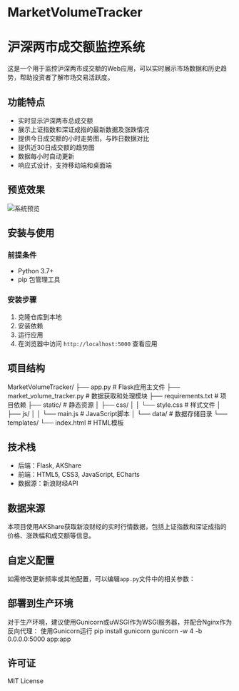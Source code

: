 # MarketVolumeTracker

# 沪深两市成交额监控系统

这是一个用于监控沪深两市成交额的Web应用，可以实时展示市场数据和历史趋势，帮助投资者了解市场交易活跃度。

## 功能特点

- 实时显示沪深两市总成交额
- 展示上证指数和深证成指的最新数据及涨跌情况
- 提供今日成交额的小时走势图，与昨日数据对比
- 提供近30日成交额的趋势图
- 数据每小时自动更新
- 响应式设计，支持移动端和桌面端

## 预览效果

![系统预览](https://example.com/preview.png)

## 安装与使用

### 前提条件

- Python 3.7+
- pip 包管理工具

### 安装步骤

1. 克隆仓库到本地
2. 安装依赖
3. 运行应用
4. 在浏览器中访问 `http://localhost:5000` 查看应用

## 项目结构
MarketVolumeTracker/
├── app.py # Flask应用主文件
├── market_volume_tracker.py # 数据获取和处理模块
├── requirements.txt # 项目依赖
├── static/ # 静态资源
│ ├── css/
│ │ └── style.css # 样式文件
│ ├── js/
│ │ └── main.js # JavaScript脚本
│ └── data/ # 数据存储目录
└── templates/
└── index.html # HTML模板


## 技术栈

- 后端：Flask, AKShare
- 前端：HTML5, CSS3, JavaScript, ECharts
- 数据源：新浪财经API

## 数据来源

本项目使用AKShare获取新浪财经的实时行情数据，包括上证指数和深证成指的价格、涨跌幅和成交额等信息。

## 自定义配置

如需修改更新频率或其他配置，可以编辑`app.py`文件中的相关参数：

## 部署到生产环境

对于生产环境，建议使用Gunicorn或uWSGI作为WSGI服务器，并配合Nginx作为反向代理：
使用Gunicorn运行
pip install gunicorn
gunicorn -w 4 -b 0.0.0.0:5000 app:app

## 许可证

MIT License
